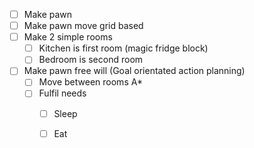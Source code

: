- [ ]  Make pawn
- [ ] Make pawn move grid based
- [ ] Make 2 simple rooms
	- [ ] Kitchen is first room (magic fridge block)
	- [ ] Bedroom is second room 
- [ ] Make pawn free will (Goal orientated action planning)
	- [ ] Move between rooms A*
	- [ ] Fulfil needs
		- [ ] Sleep
		- [ ] Eat
	